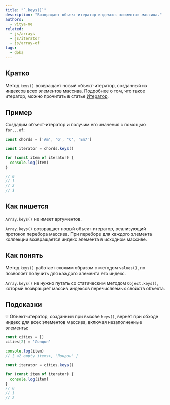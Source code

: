 ```yaml
---
title: "`.keys()`"
description: "Возвращает объект-итератор индексов элементов массива."
authors:
  - vitya-ne
related:
  - js/arrays
  - js/iterator
  - js/array-of
tags:
  - doka
---
```


## Кратко

Метод `keys()` возвращает новый объект-итератор, созданный из индексов всех элементов массива. Подробнее о том, что такое итератор, можно прочитать в статье [Итератор](/js/iterator/).

## Пример

Создадим объект-итератор и получим его значения с помощью `for...of`:

```js
const chords = ['Am', 'G', 'C', 'Em7']

const iterator = chords.keys()

for (const item of iterator) {
  console.log(item)
}

// 0
// 1
// 2
// 3
```

## Как пишется

`Array.keys()` не имеет аргументов.

`Array.keys()` возвращает новый объект-итератор, реализующий протокол перебора массива. При переборе для каждого элемента коллекции возвращается индекс элемента в исходном массиве.

## Как понять

Метод `keys()` работает схожим образом с методом `values()`, но позволяет получить для каждого элемента его индекс.

`Array.keys()` не нужно путать со статическим методом `Object.keys()`, который возвращает массив индексов перечисляемых свойств объекта.

## Подсказки

💡 Oбъект-итератор, созданный при вызове `keys()`, вернёт при обходе индекс для всех элементов массива, включая незаполненные элементы:

```js
const cities = []
cities[2] = 'Лондон'

console.log(item)
// [ <2 empty items>, 'Лондон' ]

const iterator = cities.keys()

for (const item of iterator) {
  console.log(item)
}
// 0
// 1
// 2
```
